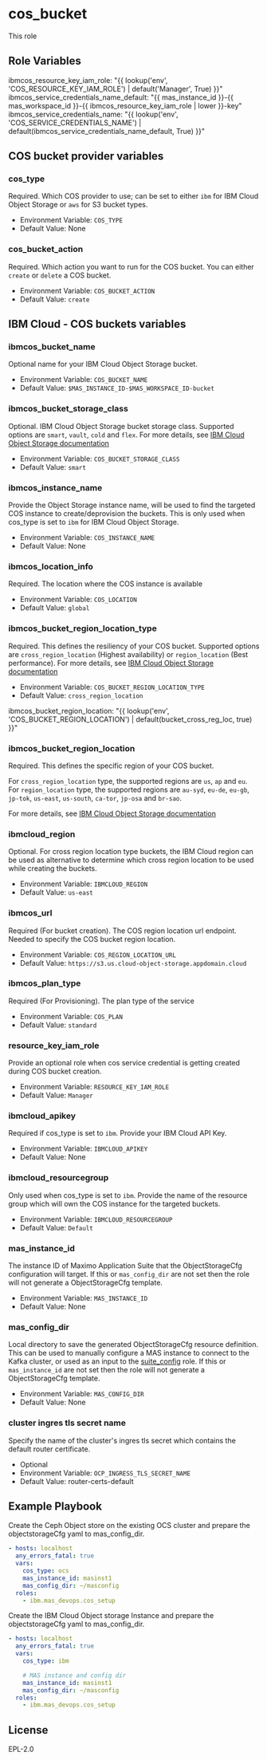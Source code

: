 cos_bucket
===
This role

Role Variables
--------------


ibmcos_resource_key_iam_role: "{{ lookup('env', 'COS_RESOURCE_KEY_IAM_ROLE') | default('Manager', True) }}"
ibmcos_service_credentials_name_default: "{{ mas_instance_id }}-{{ mas_workspace_id }}-{{ ibmcos_resource_key_iam_role | lower }}-key"
ibmcos_service_credentials_name: "{{ lookup('env', 'COS_SERVICE_CREDENTIALS_NAME') | default(ibmcos_service_credentials_name_default, True) }}"

COS bucket provider variables
--------------
### cos_type
Required.  Which COS provider to use; can be set to either `ibm` for IBM Cloud Object Storage or `aws` for S3 bucket types.

- Environment Variable: `COS_TYPE`
- Default Value: None

### cos_bucket_action
Required.  Which action you want to run for the COS bucket. You can either `create` or `delete` a COS bucket.

- Environment Variable: `COS_BUCKET_ACTION`
- Default Value: `create`

IBM Cloud - COS buckets variables
--------------
### ibmcos_bucket_name
Optional name for your IBM Cloud Object Storage bucket.

- Environment Variable: `COS_BUCKET_NAME`
- Default Value: `$MAS_INSTANCE_ID-$MAS_WORKSPACE_ID-bucket`

### ibmcos_bucket_storage_class
Optional. IBM Cloud Object Storage bucket storage class. Supported options are `smart`, `vault`, `cold` and `flex`.
For more details, see [IBM Cloud Object Storage documentation](https://cloud.ibm.com/docs/cloud-object-storage/iam?topic=cloud-object-storage-classes#classes-locationconstraint)

- Environment Variable: `COS_BUCKET_STORAGE_CLASS`
- Default Value: `smart`

### ibmcos_instance_name
Provide the Object Storage instance name, will be used to find the targeted COS instance to create/deprovision the buckets. This is only used when cos_type is set to `ibm` for IBM Cloud Object Storage.

- Environment Variable: `COS_INSTANCE_NAME`
- Default Value: None

### ibmcos_location_info
Required. The location where the COS instance is available

  - Environment Variable: `COS_LOCATION`
  - Default Value: `global`

### ibmcos_bucket_region_location_type
Required. This defines the resiliency of your COS bucket. Supported options are `cross_region_location` (Highest availability) or `region_location` (Best performance).
For more details, see [IBM Cloud Object Storage documentation](https://cloud.ibm.com/docs/cloud-object-storage/basics?topic=cloud-object-storage-endpoints)

  - Environment Variable: `COS_BUCKET_REGION_LOCATION_TYPE`
  - Default Value: `cross_region_location`

ibmcos_bucket_region_location: "{{ lookup('env', 'COS_BUCKET_REGION_LOCATION') | default(bucket_cross_reg_loc, true) }}"
### ibmcos_bucket_region_location
Required. This defines the specific region of your COS bucket.

For `cross_region_location` type, the supported regions are `us`, `ap` and `eu`.
For `region_location` type, the supported regions are `au-syd`, `eu-de`, `eu-gb`, `jp-tok`, `us-east`, `us-south`, `ca-tor`, `jp-osa` and `br-sao`.

For more details, see [IBM Cloud Object Storage documentation](https://cloud.ibm.com/docs/cloud-object-storage/basics?topic=cloud-object-storage-endpoints)

### ibmcloud_region
Optional. For cross region location type buckets, the IBM Cloud region can be used as alternative to determine which cross region location to be used while creating the buckets.
  - Environment Variable: `IBMCLOUD_REGION`
  - Default Value: `us-east`

### ibmcos_url
Required (For bucket creation). The COS region location url endpoint. Needed to specify the COS bucket region location.
  - Environment Variable: `COS_REGION_LOCATION_URL`
  - Default Value: `https://s3.us.cloud-object-storage.appdomain.cloud`

### ibmcos_plan_type
Required (For Provisioning). The plan type of the service
  - Environment Variable: `COS_PLAN`
  - Default Value: `standard`
### resource_key_iam_role
Provide an optional role when cos service credential is getting created during COS bucket creation.
  - Environment Variable: `RESOURCE_KEY_IAM_ROLE`
  - Default Value: `Manager` 

### ibmcloud_apikey
Required if cos_type is set to `ibm`.  Provide your IBM Cloud API Key.

- Environment Variable: `IBMCLOUD_APIKEY`
- Default Value: None

### ibmcloud_resourcegroup
Only used when cos_type is set to `ibm`.  Provide the name of the resource group which will own the COS instance for the targeted buckets.

- Environment Variable: `IBMCLOUD_RESOURCEGROUP`
- Default Value: `Default`

### mas_instance_id
The instance ID of Maximo Application Suite that the ObjectStorageCfg configuration will target.  If this or `mas_config_dir` are not set then the role will not generate a ObjectStorageCfg template.

- Environment Variable: `MAS_INSTANCE_ID`
- Default Value: None

### mas_config_dir
Local directory to save the generated ObjectStorageCfg resource definition.  This can be used to manually configure a MAS instance to connect to the Kafka cluster, or used as an input to the [suite_config](suite_config.md) role. If this or `mas_instance_id` are not set then the role will not generate a ObjectStorageCfg template.

- Environment Variable: `MAS_CONFIG_DIR`
- Default Value: None

### cluster ingres tls secret name
Specify the name of the cluster's ingres tls secret which contains the default router certificate.

- Optional
- Environment Variable: `OCP_INGRESS_TLS_SECRET_NAME`
- Default Value: router-certs-default


Example Playbook
----------------

Create the Ceph Object store on the existing OCS cluster and prepare the objectstorageCfg yaml to mas_config_dir.
```yaml
- hosts: localhost
  any_errors_fatal: true
  vars:
    cos_type: ocs
    mas_instance_id: masinst1
    mas_config_dir: ~/masconfig
  roles:
    - ibm.mas_devops.cos_setup
```
Create the IBM Cloud Object storage Instance and prepare the objectstorageCfg yaml to mas_config_dir.
```yaml
- hosts: localhost
  any_errors_fatal: true
  vars:
    cos_type: ibm

    # MAS instance and config dir
    mas_instance_id: masinst1
    mas_config_dir: ~/masconfig
  roles:
    - ibm.mas_devops.cos_setup
```
License
-------

EPL-2.0
